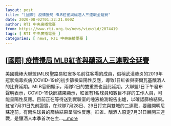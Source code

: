 ```yaml
---
layout: post
title: "[國際] 疫情攪局 MLB紅雀與釀酒人三連戰全延賽"
date: 2020-08-02T01:22:21.000Z
author: RTI 中央廣播電臺
from: https://www.rti.org.tw/news/view/id/2074419
tags: [ RTI 中央廣播電臺 ]
categories: [ news, RTI 中央廣播電臺 ]
---
```

<!--1596331341000-->
[[國際] 疫情攪局 MLB紅雀與釀酒人三連戰全延賽](https://www.rti.org.tw/news/view/id/2074419)
------

<div>
美國職棒大聯盟(MLB)聖路易紅雀多名前往客場的成員，俗稱武漢肺炎的2019年冠狀病毒疾病(COVID-19)的初步篩檢呈陽性反應，導致1日紅雀與密爾瓦基釀酒人的比賽延期。MLB官網顯示，兩隊2日的雙重賽也因此延期。大聯盟1日下午發布聲明表示，COVID-19快篩結果顯示，紅雀有1名球員和數目不詳的工作人員，可能呈陽性反應。目前正在等待送到實驗室的唾液檢測報告出爐，以確認篩檢結果。紅雀7月31日先前證實，在球隊7月28日、29日打完與雙城的二連戰，要離開明尼蘇達前，有兩名球員的篩檢結果呈陽性反應。紅雀、釀酒人原定7月31日展開三連戰，是釀酒人本季首次在主...<a target="_blank" href="https://www.rti.org.tw/news/view/id/2074419">...more</a>
</div>
